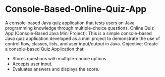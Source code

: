 # Console-Based-Online-Quiz-App
A console-based Java quiz application that tests users on Java programming knowledge through multiple-choice questions. Online Quiz App (Console-Based Java Mini Project): This is a simple console-based Java quiz application developed as a mini project to demonstrate the use of control flow, classes, lists, and user input/output in Java.
Objective: Create a console-based Quiz Application that:
- Stores questions with multiple-choice options.
- Accepts user input.
- Evaluates answers and displays the score.
